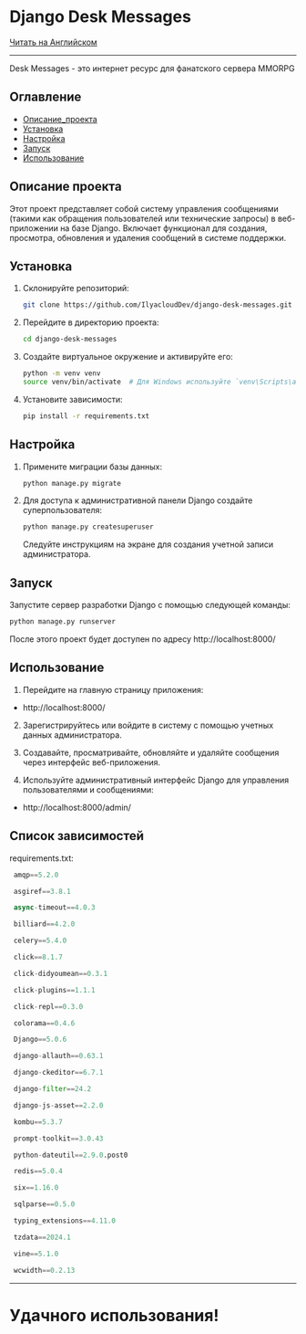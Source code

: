 # Django Desk Messages


[Читать на Английском](README.md)
___


Desk Messages - это интернет ресурс для фанатского сервера MMORPG

## Оглавление

- [Описание_проекта](#описание-проекта)
- [Установка](#устновка)
- [Настройка](#настройка)
- [Запуск](#запуск)
- [Использование](#использование)

## Описание проекта

Этот проект представляет собой систему управления сообщениями (такими как обращения пользователей или технические запросы) в веб-приложении на базе Django. Включает функционал для создания, просмотра, обновления и удаления сообщений в системе поддержки.

## Установка

1. Склонируйте репозиторий:
    ```sh
    git clone https://github.com/IlyacloudDev/django-desk-messages.git
    ```
2. Перейдите в директорию проекта:
    ```sh
    cd django-desk-messages
    ```
3. Создайте виртуальное окружение и активируйте его:
    ```sh
    python -m venv venv
    source venv/bin/activate  # Для Windows используйте `venv\Scripts\activate`
    ```
4. Установите зависимости:
    ```sh
    pip install -r requirements.txt
    ```
   

## Настройка

1. Примените миграции базы данных:
    ```sh
    python manage.py migrate
    ```
2. Для доступа к административной панели Django создайте суперпользователя:
    ```sh
   python manage.py createsuperuser
    ```
   Следуйте инструкциям на экране для создания учетной записи администратора.


## Запуск

Запустите сервер разработки Django с помощью следующей команды:
```sh
python manage.py runserver
```
После этого проект будет доступен по адресу http://localhost:8000/

## Использование
1. Перейдите на главную страницу приложения:
- http://localhost:8000/

2. Зарегистрируйтесь или войдите в систему с помощью учетных данных администратора.


3. Создавайте, просматривайте, обновляйте и удаляйте сообщения через интерфейс веб-приложения.


4. Используйте административный интерфейс Django для управления пользователями и сообщениями:
- http://localhost:8000/admin/


## Список зависимостей

requirements.txt:
   ```python
    amqp==5.2.0

    asgiref==3.8.1

    async-timeout==4.0.3

    billiard==4.2.0

    celery==5.4.0

    click==8.1.7

    click-didyoumean==0.3.1

    click-plugins==1.1.1

    click-repl==0.3.0

    colorama==0.4.6

    Django==5.0.6

    django-allauth==0.63.1

    django-ckeditor==6.7.1

    django-filter==24.2

    django-js-asset==2.2.0

    kombu==5.3.7

    prompt-toolkit==3.0.43

    python-dateutil==2.9.0.post0

    redis==5.0.4

    six==1.16.0

    sqlparse==0.5.0

    typing_extensions==4.11.0

    tzdata==2024.1

    vine==5.1.0

    wcwidth==0.2.13
   ```


---
# Удачного использования!
